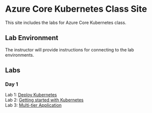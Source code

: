 # Azure Core Kubernetes Class Site

This site includes the labs for Azure Core Kubernetes class. 

## Lab Environment
The instructor will provide instructions for connecting to the lab environments.

## Labs   

### Day 1   
Lab 1: [Deploy Kubernetes](labs/deploy-k8s/)  
Lab 2: [Getting started with Kubernetes](labs/pods/)   
Lab 3: [Multi-tier Application](labs/multi-tier/)  
